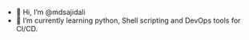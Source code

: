 - 👋 Hi, I’m @mdsajidali
- 🌱 I’m currently learning python, Shell scripting and DevOps tools for CI/CD.

<!---
mdsajidali/mdsajidali is a ✨ special ✨ repository because its `README.md` (this file) appears on your GitHub profile.
You can click the Preview link to take a look at your changes.
--->
